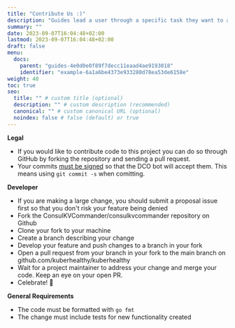 ```yaml
---
title: "Contribute Us :)"
description: "Guides lead a user through a specific task they want to accomplish, often with a sequence of steps."
summary: ""
date: 2023-09-07T16:04:48+02:00
lastmod: 2023-09-07T16:04:48+02:00
draft: false
menu:
  docs:
    parent: "guides-4e0d0e0f89f7decc11eaad4ae9193018"
    identifier: "example-6a1a6be4373e933280d78ea53de6158e"
weight: 40
toc: true
seo:
  title: "" # custom title (optional)
  description: "" # custom description (recommended)
  canonical: "" # custom canonical URL (optional)
  noindex: false # false (default) or true
---
```

**Legal**
- If you would like to contribute code to this project you can do so through GitHub by forking the repository and sending a pull request.
- Your commits [must be signed](https://probot.github.io/apps/dco/) so that the DCO bot will accept them.  This means using `git commit -s` when comitting.

**Developer**
- If you are making a large change, you should submit a proposal issue first so that you don't risk your feature being denied
- Fork the ConsulKVCommander/consulkvcommander repository on Github
- Clone your fork to your machine
- Create a branch describing your change
- Develop your feature and push changes to a branch in your fork
- Open a pull request from your branch in your fork to the main branch on github.com/kuberhealthy/kuberhealthy
- Wait for a project maintainer to address your change and merge your code.  Keep an eye on your open PR.
- Celebrate! 🎉

**General Requirements**

- The code must be formatted with `go fmt`
- The change must include tests for new functionality created

